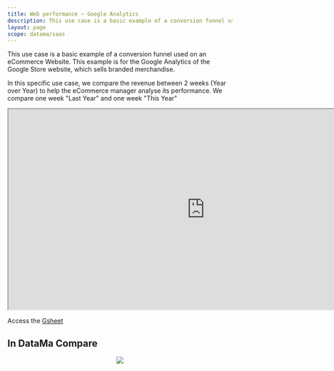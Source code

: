 ```yaml
---
title: Web performance – Google Analytics
description: This use case is a basic example of a conversion funnel used on an eCommerce Website. This example is for the Google Analytics of the Google Store website, which sells branded merchandise.
layout: page
scope: datama/saas
---
```


This use case is a basic example of a conversion funnel used on an eCommerce Website. This example is for the Google Analytics of the Google Store website, which sells branded merchandise.

In this specific use case, we compare the revenue between 2 weeks (Year over Year) to help the eCommerce manager analyse its performance. We compare one week "Last Year" and one week "This Year"

<iframe src="https://docs.google.com/spreadsheets/d/e/2PACX-1vTXYphkUS8WX6Wa4GZp5LBisnEOoqdLyp9darrXuIJPqmsnv_f8Tvhq_0sNX7L2uVfIaJjonTP2j8Fm/pubhtml?gid=0&amp;single=true&amp;widget=true&amp;headers=false" width="880" height="450" data-mce-fragment="1"></iframe>

Access the [Gsheet](https://docs.google.com/spreadsheets/d/1bNEeqm5CfpPmYPr_t4ff1xcJkSBKoVvwJd4vKB0sDzs/edit#gid=0)

## In DataMa Compare

<center><img src="{{site.url}}/{{site.baseurl}}/core_app/new/interface/homepage/get_inspired/images/Example_WebAnalyticsGA.jpg "/></center>
